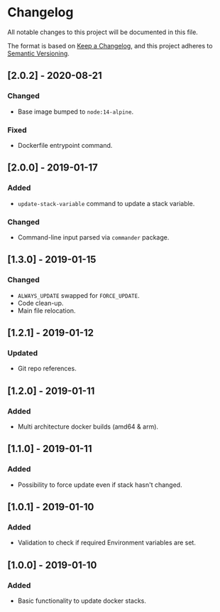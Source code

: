 # Changelog
All notable changes to this project will be documented in this file.

The format is based on [Keep a Changelog](https://keepachangelog.com/en/1.0.0/),
and this project adheres to [Semantic Versioning](https://semver.org/spec/v2.0.0.html).

## [2.0.2] - 2020-08-21
### Changed
- Base image bumped to `node:14-alpine`.

### Fixed
- Dockerfile entrypoint command.

## [2.0.0] - 2019-01-17
### Added
- `update-stack-variable` command to update a stack variable.

### Changed
- Command-line input parsed via `commander` package.

## [1.3.0] - 2019-01-15
### Changed
- `ALWAYS_UPDATE` swapped for `FORCE_UPDATE`.
- Code clean-up.
- Main file relocation.

## [1.2.1] - 2019-01-12
### Updated
- Git repo references.

## [1.2.0] - 2019-01-11
### Added
- Multi architecture docker builds (amd64 & arm).

## [1.1.0] - 2019-01-11
### Added
- Possibility to force update even if stack hasn't changed.

## [1.0.1] - 2019-01-10
### Added
- Validation to check if required Environment variables are set.

## [1.0.0] - 2019-01-10
### Added
- Basic functionality to update docker stacks.
